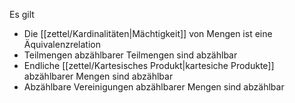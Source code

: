 Es gilt
- Die [[zettel/Kardinalitäten|Mächtigkeit]] von Mengen ist eine Äquivalenzrelation
- Teilmengen abzählbarer Teilmengen sind abzählbar
- Endliche [[zettel/Kartesisches Produkt|kartesiche Produkte]] abzählbarer Mengen sind abzählbar
- Abzählbare Vereinigungen abzählbarer Mengen sind abzählbar